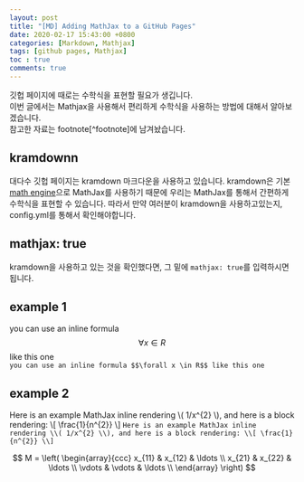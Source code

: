 ```yaml
---
layout: post
title: "[MD] Adding MathJax to a GitHub Pages"
date: 2020-02-17 15:43:00 +0800
categories: [Markdown, Mathjax]
tags: [github pages, Mathjax]
toc : true
comments: true
---
```


깃헙 페이지에 때로는 수학식을 표현할 필요가 생깁니다.  
이번 글에서는 Mathjax을 사용해서 편리하게 수학식을 사용하는 방법에 대해서 알아보겠습니다.  
참고한 자료는 footnote[^footnote]에 남겨놨습니다.  

## kramdownn
대다수 깃헙 페이지는 kramdown 마크다운을 사용하고 있습니다. kramdown은 기본 [math engine](https://kramdown.gettalong.org/converter/html.html#math-support)으로 MathJax를 사용하기 때문에 우리는 MathJax를 통해서 간편하게 수학식을 표현할 수 있습니다. 따라서 만약 여러분이 kramdown을 사용하고있는지, config.yml를 통해서 확인해야합니다. 

## mathjax: true
kramdown을 사용하고 있는 것을 확인했다면, 그 밑에 `mathjax: true`를 입력하시면 됩니다.

## example 1

you can use an inline formula $$\forall x \in R$$ like this one  
`you can use an inline formula $$\forall x \in R$$ like this one  `

## example 2
Here is an example MathJax inline rendering \\( 1/x^{2} \\), and here is a block rendering: \\[ \frac{1}{n^{2}} \\]
`Here is an example MathJax inline rendering \\( 1/x^{2} \\), and here is a block rendering: \\[ \frac{1}{n^{2}} \\]`

$$
M = \left( \begin{array}{ccc}
x_{11} & x_{12} & \ldots \\
x_{21} & x_{22} & \ldots \\
\vdots & \vdots & \ldots \\
\end{array} \right)
$$
